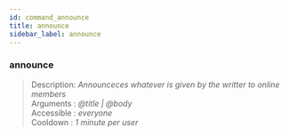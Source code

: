 ```yaml
---
id: command_announce
title: announce
sidebar_label: announce
---
```


### announce

> Description: _Announceces whatever is given by the writter to online members_<br>
> Arguments  : _@title \| @body_<br>
> Accessible : _everyone_<br>
> Cooldown   : _1 minute per user_<br>